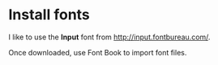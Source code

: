 # Install fonts

I like to use the **Input** font from <http://input.fontbureau.com/>.

Once downloaded, use Font Book to import font files.
